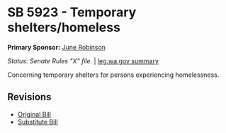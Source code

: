 # SB 5923 - Temporary shelters/homeless
**Primary Sponsor:** [June Robinson](/person/leg/june.robinson.md)

*Status: Senate Rules "X" file.* | [leg.wa.gov summary](https://app.leg.wa.gov/billsummary?BillNumber=5923&Year=2021)

Concerning temporary shelters for persons experiencing homelessness.

## Revisions
* [Original Bill](1/)
* [Substitute Bill](S/)